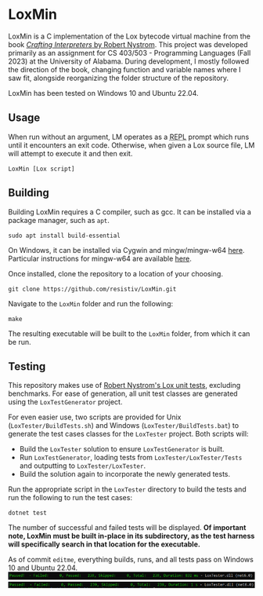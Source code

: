 
[//]: # (Hey!! This document is best viewed on GitHub: https://github.com/resistiv/LoxMin)

# LoxMin
LoxMin is a C implementation of the Lox bytecode virtual machine from the book [*Crafting Interpreters* by Robert Nystrom](https://craftinginterpreters.com/). This project was developed primarily as an assignment for CS 403/503 - Programming Languages (Fall 2023) at the University of Alabama. During development, I mostly followed the direction of the book, changing function and variable names where I saw fit, alongside reorganizing the folder structure of the repository.

LoxMin has been tested on Windows 10 and Ubuntu 22.04.

## Usage
When run without an argument, LM operates as a <abbr title="read-eval-print loop">REPL</abbr> prompt which runs until it encounters an exit code. Otherwise, when given a Lox source file, LM will attempt to execute it and then exit.
```
LoxMin [Lox script]
```

## Building
Building LoxMin requires a C compiler, such as gcc. It can be installed via a package manager, such as ``apt``.
```
sudo apt install build-essential
```
On Windows, it can be installed via Cygwin and mingw/mingw-w64 [here](https://cygwin.com/install.html). Particular instructions for mingw-w64 are available [here](https://www.mingw-w64.org/downloads/#cygwin).

Once installed, clone the repository to a location of your choosing.
```
git clone https://github.com/resistiv/LoxMin.git
```
Navigate to the ``LoxMin`` folder and run the following:
```
make
```
The resulting executable will be built to the ``LoxMin`` folder, from which it can be run.

## Testing
This repository makes use of [Robert Nystrom's Lox unit tests](https://github.com/munificent/craftinginterpreters/tree/master/test), excluding benchmarks.
For ease of generation, all unit test classes are generated using the ``LoxTestGenerator`` project.

For even easier use, two scripts are provided for Unix (``LoxTester/BuildTests.sh``) and Windows (``LoxTester/BuildTests.bat``) to generate the test cases classes for the ``LoxTester`` project. Both scripts will:
- Build the ``LoxTester`` solution to ensure ``LoxTestGenerator`` is built.
- Run ``LoxTestGenerator``, loading tests from ``LoxTester/LoxTester/Tests`` and outputting to ``LoxTester/LoxTester``.
- Build the solution again to incorporate the newly generated tests.

Run the appropriate script in the ``LoxTester`` directory to build the tests and run the following to run the test cases:
```
dotnet test
```
The number of successful and failed tests will be displayed.
**Of important note, LoxMin must be built in-place in its subdirectory, as the test harness will specifically search in that location for the executable.**

As of commit ``editme``, everything builds, runs, and all tests pass on Windows 10 and Ubuntu 22.04.
![](./LoxTester/Results/win10-tests-2023-12-04.png "Windows 10 Test Results")
![](./LoxTester/Results/ubuntu2204-tests-2023-12-04.png "Ubuntu 22.04 Test Results")
